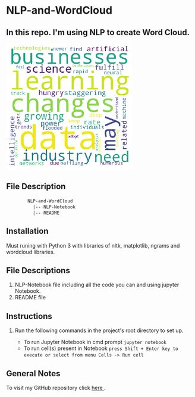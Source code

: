 # NLP-and-WordCloud
In this repo. I'm using NLP to create Word Cloud.
----------


![Screenshot of Web App](word_cloud.png)

## File Description
~~~~~~~
        NLP-and-WordCloud
          |-- NLP-Notebook
          |-- README
~~~~~~~
## Installation
Must runing with Python 3 with libraries of nltk, matplotlib, ngrams and wordcloud libraries.


## File Descriptions
1. NLP-Notebook file including all the code you can and using jupyter Notebook.
2. README file

## Instructions
1. Run the following commands in the project's root directory to set up.

    - To run Jupyter Notebook in cmd prompt 
        `jupyter notebook`
    - To run cell(s) present in Notebook 
        `press Shift + Enter key to execute or select from menu Cells -> Run cell `

## General Notes

To  visit my GitHub repository click [ here ]("https://github.com/vijaypurohit322/NLP-and-WordCloud").

